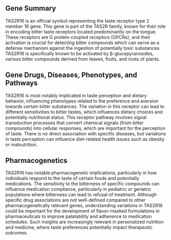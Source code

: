 ## Gene Summary
TAS2R16 is an official symbol representing the taste receptor type 2 member 16 gene. This gene is part of the TAS2R family, known for their role in encoding bitter taste receptors located predominantly on the tongue. These receptors are G protein-coupled receptors (GPCRs), and their activation is crucial for detecting bitter compounds which can serve as a defense mechanism against the ingestion of potentially toxic substances. TAS2R16 is specifically known to be activated by β-glucopyranosides, various bitter compounds derived from leaves, fruits, and roots of plants.

## Gene Drugs, Diseases, Phenotypes, and Pathways
TAS2R16 is most notably implicated in taste perception and dietary behavior, influencing phenotypes related to the preference and aversion towards certain bitter substances. The variation in this receptor can lead to different sensitivities to bitter tastes, which influences dietary choices and potentially nutritional status. This receptor pathway involves signal transduction processes that convert chemical signals (from bitter compounds) into cellular responses, which are important for the perception of taste. There is no direct association with specific diseases, but variations in taste perception can influence diet-related health issues such as obesity or malnutrition.

## Pharmacogenetics
TAS2R16 has notable pharmacogenetic implications, particularly in how individuals respond to the taste of certain foods and potentially medications. The sensitivity to the bitterness of specific compounds can influence medication compliance, particularly in pediatric or geriatric populations where bitterness can lead to refusal of treatment. Although specific drug associations are not well-defined compared to other pharmacogenetically relevant genes, understanding variations in TAS2R16 could be important for the development of flavor-masked formulations in pharmaceuticals to improve palatability and adherence to medication schedules. Such insights are increasingly relevant in personalized nutrition and medicine, where taste preferences potentially impact therapeutic outcomes.
